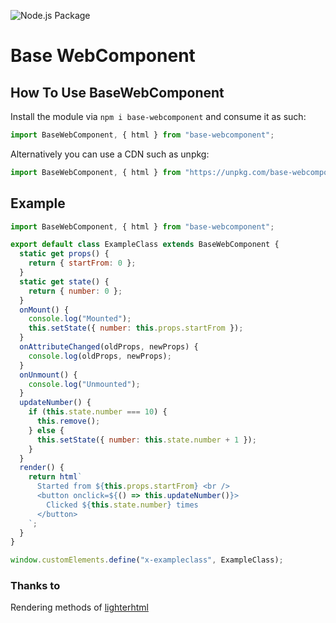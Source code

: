 ![Node.js Package](https://github.com/DominicVonk/BaseWebComponent/workflows/Node.js%20Package/badge.svg)

# Base WebComponent

## How To Use BaseWebComponent

Install the module via `npm i base-webcomponent` and consume it as such:

```js
import BaseWebComponent, { html } from "base-webcomponent";
```

Alternatively you can use a CDN such as unpkg:

```js
import BaseWebComponent, { html } from "https://unpkg.com/base-webcomponent";
```

## Example

```js
import BaseWebComponent, { html } from "base-webcomponent";

export default class ExampleClass extends BaseWebComponent {
  static get props() {
    return { startFrom: 0 };
  }
  static get state() {
    return { number: 0 };
  }
  onMount() {
    console.log("Mounted");
    this.setState({ number: this.props.startFrom });
  }
  onAttributeChanged(oldProps, newProps) {
    console.log(oldProps, newProps);
  }
  onUnmount() {
    console.log("Unmounted");
  }
  updateNumber() {
    if (this.state.number === 10) {
      this.remove();
    } else {
      this.setState({ number: this.state.number + 1 });
    }
  }
  render() {
    return html`
      Started from ${this.props.startFrom} <br />
      <button onclick=${() => this.updateNumber()}>
        Clicked ${this.state.number} times
      </button>
    `;
  }
}

window.customElements.define("x-exampleclass", ExampleClass);
```

### Thanks to

Rendering methods of [lighterhtml](https://www.npmjs.com/package/lighterhtml)
